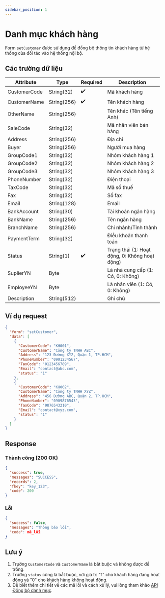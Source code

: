 ```yaml
---
sidebar_position: 1
---
```


# Danh mục khách hàng

Form `setCustomer` được sử dụng để đồng bộ thông tin khách hàng từ hệ thống của đối tác vào hệ thống nội bộ.

## Các trường dữ liệu

| Attribute    | Type        | Required | Description          |
|--------------|-------------|----------|----------------------|
| CustomerCode | String(32)  | ✔️       | Mã khách hàng        |
| CustomerName | String(256) | ✔️       | Tên khách hàng       |
| OtherName    | String(256) |          | Tên khác (Tên tiếng Anh) |
| SaleCode     | String(32)  |          | Mã nhân viên bán hàng|
| Address      | String(256) |          | Địa chỉ              |
| Buyer        | String(256) |          | Người mua hàng       |
| GroupCode1   | String(32)  |          | Nhóm khách hàng 1    |
| GroupCode2   | String(32)  |          | Nhóm khách hàng 2    |
| GroupCode3   | String(32)  |          | Nhóm khách hàng 3    |
| PhoneNumber  | String(32)  |          | Điện thoại           |
| TaxCode      | String(32)  |          | Mã số thuế           |
| Fax          | String(32)  |          | Số fax               |
| Email        | String(128) |          | Email                |
| BankAccount  | String(30)  |          | Tài khoản ngân hàng  |
| BankName     | String(256) |          | Tên ngân hàng        |
| BranchName   | String(256) |          | Chi nhánh/Tỉnh thành |
| PaymentTerm  | String(32)  |          | Điều khoản thanh toán|
| Status       | String(1)   | ✔️       | Trạng thái (1: Hoạt động, 0: Không hoạt động) |
| SuplierYN    | Byte        |          | Là nhà cung cấp (1: Có, 0: Không) |
| EmployeeYN   | Byte        |          | Là nhân viên (1: Có, 0: Không)    |
| Description  | String(512) |          | Ghi chú              |

## Ví dụ request

```json
{
  "form": "setCustomer",
  "data": [
    {
      "CustomerCode": "KH001",
      "CustomerName": "Công ty TNHH ABC",
      "Address": "123 Đường XYZ, Quận 1, TP.HCM",
      "PhoneNumber": "0901234567",
      "TaxCode": "0123456789",
      "Email": "contact@abc.com",
      "status": "1"
    },
    {
      "CustomerCode": "KH002",
      "CustomerName": "Công ty TNHH XYZ",
      "Address": "456 Đường ABC, Quận 2, TP.HCM",
      "PhoneNumber": "0909876543",
      "TaxCode": "9876543210",
      "Email": "contact@xyz.com",
      "status": "1"
    }
  ]
}
```

## Response

### Thành công (200 OK)

```json
{
  "success": true,
  "messages": "SUCCESS",
  "records": 2,
  "fkey": "key_123",
  "code": 200
}
```

### Lỗi

```json
{
  "success": false,
  "messages": "Thông báo lỗi",
  "code": mã_lỗi
}
```

## Lưu ý

1. Trường `CustomerCode` và `CustomerName` là bắt buộc và không được để trống.
2. Trường `status` cũng là bắt buộc, với giá trị "1" cho khách hàng đang hoạt động và "0" cho khách hàng không hoạt động.
3. Để biết thêm chi tiết về các mã lỗi và cách xử lý, vui lòng tham khảo [API Đồng bộ danh mục](../sync-data).
